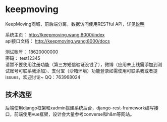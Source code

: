 # keepmoving

KeepMoving商城，前后端分离，数据访问使用RESTful API，详见[说明](https://github.com/Albino1995/KeepMoving_Backend)<br>

系统主页： http://keepmoving.wang:8000/index<br>
api接口文档： http://keepmoving.wang:8000/docs<br>

测试账号： 18620000000<br> 
密码： test12345<br>
请暂不要使用注册功能（第三方短信验证没钱了），微博（应用未上线需添加到测试账号可联系我添加）、支付宝（沙箱环境）功能登录如需使用可联系我或者提issues，欢迎讨论~ QQ：763968024

## 技术选型

后端使用django框架和xadmin搭建系统后台，django-rest-framework编写接口，前端使用vue框架，设计会大量参考converse和h&m等网站。
